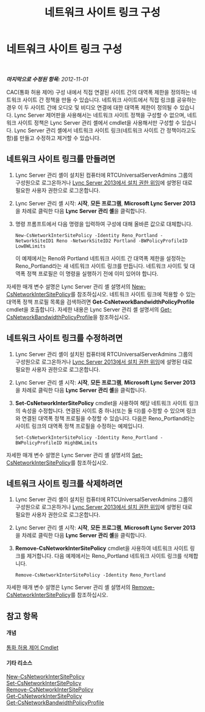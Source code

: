 ﻿---
title: 네트워크 사이트 링크 구성
TOCTitle: 네트워크 사이트 링크 구성
ms:assetid: 7e9147ae-e727-46c8-8c1a-6c13201f09be
ms:mtpsurl: https://technet.microsoft.com/ko-kr/library/Gg521023(v=OCS.15)
ms:contentKeyID: 49304174
ms.date: 08/10/2015
mtps_version: v=OCS.15
ms.translationtype: HT
---

# 네트워크 사이트 링크 구성

 

_**마지막으로 수정된 항목:** 2012-11-01_

CAC(통화 허용 제어) 구성 내에서 직접 연결된 사이트 간의 대역폭 제한을 정의하는 네트워크 사이트 간 정책을 만들 수 있습니다. 네트워크 사이트에서 직접 링크를 공유하는 경우 이 두 사이트 간에 오디오 및 비디오 연결에 대한 대역폭 제한이 정의될 수 있습니다. Lync Server 제어판을 사용해서는 네트워크 사이트 정책을 구성할 수 없으며, 네트워크 사이트 정책은 Lync Server 관리 셸에서 cmdlet을 사용해서만 구성할 수 있습니다. Lync Server 관리 셸에서 네트워크 사이트 링크(네트워크 사이트 간 정책이라고도 함)를 만들고 수정하고 제거할 수 있습니다.

## 네트워크 사이트 링크를 만들려면

1.  Lync Server 관리 셸이 설치된 컴퓨터에 RTCUniversalServerAdmins 그룹의 구성원으로 로그온하거나 [Lync Server 2013에서 설치 권한 위임](lync-server-2013-delegate-setup-permissions.md)에 설명된 대로 필요한 사용자 권한으로 로그온합니다.

2.  Lync Server 관리 셸 시작: **시작**, **모든 프로그램**, **Microsoft Lync Server 2013**을 차례로 클릭한 다음 **Lync Server 관리 셸**을 클릭합니다.

3.  명령 프롬프트에서 다음 명령을 입력하여 구성에 대해 올바른 값으로 대체합니다.
    
        New-CsNetworkInterSitePolicy -Identity Reno_Portland -NetworkSiteID1 Reno -NetworkSiteID2 Portland -BWPolicyProfileID LowBWLimits
    
    이 예제에서는 Reno와 Portland 네트워크 사이트 간 대역폭 제한을 설정하는 Reno\_Portland라는 새 네트워크 사이트 링크를 만듭니다. 네트워크 사이트 및 대역폭 정책 프로필은 이 명령을 실행하기 전에 이미 있어야 합니다.

자세한 매개 변수 설명은 Lync Server 관리 셸 설명서의 [New-CsNetworkInterSitePolicy](https://docs.microsoft.com/en-us/powershell/module/skype/New-CsNetworkInterSitePolicy)를 참조하십시오. 네트워크 사이트 링크에 적용할 수 있는 대역폭 정책 프로필 목록을 검색하려면 **Get-CsNetworkBandwidthPolicyProfile** cmdlet을 호출합니다. 자세한 내용은 Lync Server 관리 셸 설명서의 [Get-CsNetworkBandwidthPolicyProfile](https://docs.microsoft.com/en-us/powershell/module/skype/Get-CsNetworkBandwidthPolicyProfile)을 참조하십시오.

## 네트워크 사이트 링크를 수정하려면

1.  Lync Server 관리 셸이 설치된 컴퓨터에 RTCUniversalServerAdmins 그룹의 구성원으로 로그온하거나 [Lync Server 2013에서 설치 권한 위임](lync-server-2013-delegate-setup-permissions.md)에 설명된 대로 필요한 사용자 권한으로 로그온합니다.

2.  Lync Server 관리 셸 시작: **시작**, **모든 프로그램**, **Microsoft Lync Server 2013**을 차례로 클릭한 다음 **Lync Server 관리 셸**을 클릭합니다.

3.  **Set-CsNetworkInterSitePolicy** cmdlet을 사용하여 해당 네트워크 사이트 링크의 속성을 수정합니다. 연결된 사이트 중 하나(또는 둘 다)를 수정할 수 있으며 링크와 연결된 대역폭 정책 프로필을 수정할 수 있습니다. 다음은 Reno\_Portland라는 사이트 링크의 대역폭 정책 프로필을 수정하는 예제입니다.
    
        Set-CsNetworkInterSitePolicy -Identity Reno_Portland -BWPolicyProfileID HighBWLimits

자세한 매개 변수 설명은 Lync Server 관리 셸 설명서의 [Set-CsNetworkInterSitePolicy](https://docs.microsoft.com/en-us/powershell/module/skype/Set-CsNetworkInterSitePolicy)를 참조하십시오.

## 네트워크 사이트 링크를 삭제하려면

1.  Lync Server 관리 셸이 설치된 컴퓨터에 RTCUniversalServerAdmins 그룹의 구성원으로 로그온하거나 [Lync Server 2013에서 설치 권한 위임](lync-server-2013-delegate-setup-permissions.md)에 설명된 대로 필요한 사용자 권한으로 로그온합니다.

2.  Lync Server 관리 셸 시작: **시작**, **모든 프로그램**, **Microsoft Lync Server 2013**을 차례로 클릭한 다음 **Lync Server 관리 셸**을 클릭합니다.

3.  **Remove-CsNetworkInterSitePolicy** cmdlet을 사용하여 네트워크 사이트 링크를 제거합니다. 다음 예제에서는 Reno\_Portland 네트워크 사이트 링크를 삭제합니다.
    
        Remove-CsNetworkInterSitePolicy -Identity Reno_Portland

자세한 매개 변수 설명은 Lync Server 관리 셸 설명서의 [Remove-CsNetworkInterSitePolicy](https://docs.microsoft.com/en-us/powershell/module/skype/Remove-CsNetworkInterSitePolicy)를 참조하십시오.

## 참고 항목

#### 개념

[통화 허용 제어 Cmdlet](https://docs.microsoft.com/en-us/powershell/module/skype/)  

#### 기타 리소스

[New-CsNetworkInterSitePolicy](https://docs.microsoft.com/en-us/powershell/module/skype/New-CsNetworkInterSitePolicy)  
[Set-CsNetworkInterSitePolicy](https://docs.microsoft.com/en-us/powershell/module/skype/Set-CsNetworkInterSitePolicy)  
[Remove-CsNetworkInterSitePolicy](https://docs.microsoft.com/en-us/powershell/module/skype/Remove-CsNetworkInterSitePolicy)  
[Get-CsNetworkInterSitePolicy](https://docs.microsoft.com/en-us/powershell/module/skype/Get-CsNetworkInterSitePolicy)  
[Get-CsNetworkBandwidthPolicyProfile](https://docs.microsoft.com/en-us/powershell/module/skype/Get-CsNetworkBandwidthPolicyProfile)

